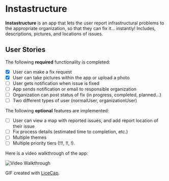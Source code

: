 # Instastructure

**Instastructure** is an app that lets the user report infrastructural problems to the appropriate organization, so that they can fix it... instantly! Includes, descriptions, pictures, and locations of issues.

## User Stories

The following **required** functionality is completed:

- [x] User can make a fix request
- [x] User can take pictures within the app or upload a photo
- [ ] User gets notification when issue is fixed
- [ ] App sends notification or email to responsible organization
- [ ] Organization can post status of fix (in progress, completed, planned...)
- [ ] Two different types of user (normalUser, organizationUser)

The following **optional** features are implemented:

- [ ] User can view a map with reported issues, and add report location of their issue
- [ ] Fix process details (estimated time to completion, etc.)
- [ ] Multiple themes
- [ ] Multiple priority tiers (!!!, !!, !).

Here is a video walkthrough of the app:

<img src='http://i.imgur.com/7ffoLlO.gif' title='Video Walkthrough' width='' alt='Video Walkthrough' />

GIF created with [LiceCap](http://www.cockos.com/licecap/).
